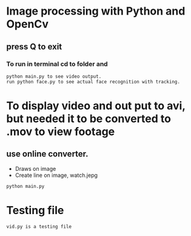 # Image processing with Python and OpenCv 
## press Q to exit

### To run in terminal cd to folder and
```
python main.py to see video output.
run python face.py to see actual face recognition with tracking. 
```

# To display video and out put to avi, but needed it to be converted to .mov to view footage
## use online converter. 

* Draws on image
* Create line on image, watch.jepg
```
python main.py
```
# Testing file
```
vid.py is a testing file
```